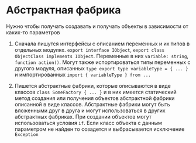# Абстрактная фабрика
Нужно чтобы получать создавать и получать объекты в зависимости от каких-то параметров

1. Сначала пишутся интерфейсы с описанием переменных и их типов в отдельных модулях.
``export interface IObject``, ``export class ObjectClass implements IObject``. 
Переменные в них ``variable: string``, ``function action()``. Могут также испортироваться типы
переменных с другого модуля, описанных ``type export type variableType = { ... }`` и импортированных 
``import { variableType } from ...``

2. Пишется абстрактные фабрики, которые описываются в виде классов ``class SomeFactory { ... }`` и в 
них имеется статический метод создания или получения объектов абстрактной фабрики описанной в виде классов.
Абстрактные фабрики могут быть вложенными друг в друга и могут использоваться в других абстрактных фабриках. 
При создании объектов могут использоваться условия ``if``. Если класс объекта с данным параметром не найден 
то созадется и выбрасывается исключение ``Exception``


